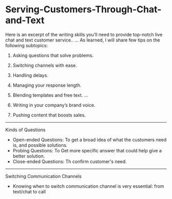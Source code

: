 # Serving-Customers-Through-Chat-and-Text
Here is an excerpt of the writing skills you’ll need to provide top-notch live chat and text customer service..
...
As learned, I will share few tips on the following subtopics:
1. Asking questions that solve problems.

2. Switching channels with ease.

3. Handling delays.

4. Managing your response length.

5. Blending templates and free text.
...
6. Writing in your company’s brand voice.

7. Pushing content that boosts sales.

---
Kinds of Questions
- Open-ended Questions: To get a broad idea of what the customers need is, and possible solutions.
- Probing Questions: To Get more specific answer that could help give a better solution.
- Close-ended Questions: Th confirm customer's need.

--- 
Switching Communication Channels
- Knowing when to switch communication channel is very essential: from text/chat to call
